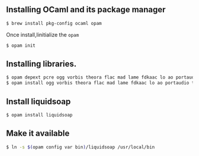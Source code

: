 ## Installing OCaml and its package manager

```bash
$ brew install pkg-config ocaml opam
```

Once install,Iinitialize the `opam`
```bash
$ opam init
```

## Installing libraries.
```bash
$ opam depext pcre ogg vorbis theora flac mad lame fdkaac lo ao portaudio taglib cry yojson magic samplerate
$ opam install ogg vorbis theora flac mad lame fdkaac lo ao portaudio taglib cry yojson magic samplerate
```

## Install liquidsoap
```bash
$ opam install liquidsoap
```

## Make it available
```bash
$ ln -s $(opam config var bin)/liquidsoap /usr/local/bin
```